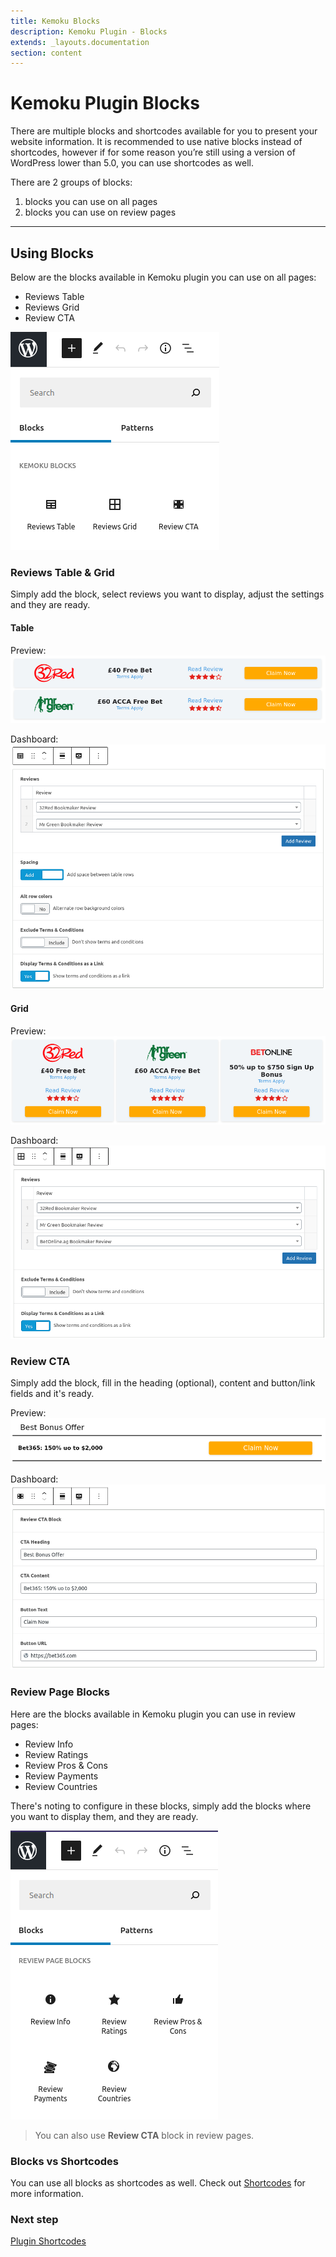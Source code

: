 ```yaml
---
title: Kemoku Blocks
description: Kemoku Plugin - Blocks
extends: _layouts.documentation
section: content
---
```


# Kemoku Plugin Blocks

There are multiple blocks and shortcodes available for you to present your website information. It is recommended to use native blocks instead of shortcodes, however if for some reason you’re still using a version of WordPress lower than 5.0, you can use shortcodes as well.

There are 2 groups of blocks:

1. blocks you can use on all pages
2. blocks you can use on review pages

---

## Using Blocks

Below are the blocks available in Kemoku plugin you can use on all pages:

- Reviews Table
- Reviews Grid
- Review CTA

![Kemoku Blocks](/assets/images/kemoku/kemoku-blocks.png)

### Reviews Table & Grid

Simply add the block, select reviews you want to display, adjust the settings and they are ready.

#### Table

Preview:
![Kemoku Table Block](/assets/images/kemoku/kemoku-reviews-table-block-frontend.png)

Dashboard:
![Kemoku Table Block](/assets/images/kemoku/kemoku-reviews-table-block-backend.png)

#### Grid

Preview:
![Kemoku Grid Block](/assets/images/kemoku/kemoku-reviews-grid-block-frontend.png)

Dashboard:
![Kemoku Grid Block](/assets/images/kemoku/kemoku-reviews-grid-block-backend.png)

### Review CTA

Simply add the block, fill in the heading (optional), content and button/link fields and it's ready.

Preview:
![Kemoku CTA Block](/assets/images/kemoku/kemoku-review-cta-block-frontend.png)

Dashboard:
![Kemoku CTA Block](/assets/images/kemoku/kemoku-review-cta-block-backend.png)

### Review Page Blocks

Here are the blocks available in Kemoku plugin you can use in review pages:

- Review Info
- Review Ratings
- Review Pros & Cons
- Review Payments
- Review Countries

There's noting to configure in these blocks, simply add the blocks where you want to display them, and they are ready.

![Kemoku Review Blocks](/assets/images/kemoku/kemoku-review-blocks.png)

> You can also use **Review CTA** block in review pages.

### Blocks vs Shortcodes

You can use all blocks as shortcodes as well. Check out [Shortcodes](/docs/kemoku/shortcodes/) for more information.

### Next step

[Plugin Shortcodes](/docs/kemoku/shortcodes/)
